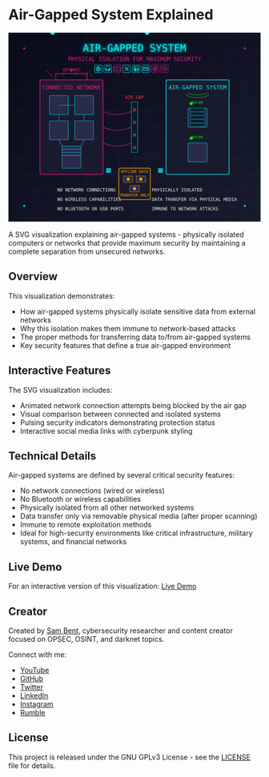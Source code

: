 # Air-Gapped System Explained

![Air-Gapped System Animation](https://raw.githubusercontent.com/DoingFedTime/AirGappedSystemExplained/refs/heads/main/air-gapped-system.svg)

A SVG visualization explaining air-gapped systems - physically isolated computers or networks that provide maximum security by maintaining a complete separation from unsecured networks.

## Overview

This visualization demonstrates:

* How air-gapped systems physically isolate sensitive data from external networks
* Why this isolation makes them immune to network-based attacks
* The proper methods for transferring data to/from air-gapped systems
* Key security features that define a true air-gapped environment

## Interactive Features

The SVG visualization includes:
* Animated network connection attempts being blocked by the air gap
* Visual comparison between connected and isolated systems
* Pulsing security indicators demonstrating protection status
* Interactive social media links with cyberpunk styling

## Technical Details

Air-gapped systems are defined by several critical security features:
* No network connections (wired or wireless)
* No Bluetooth or wireless capabilities
* Physically isolated from all other networked systems
* Data transfer only via removable physical media (after proper scanning)
* Immune to remote exploitation methods
* Ideal for high-security environments like critical infrastructure, military systems, and financial networks

## Live Demo

For an interactive version of this visualization:
[Live Demo](https://doingfedtime.com/air-gapped-system-explained/)

## Creator

Created by [Sam Bent](https://www.sambent.com), cybersecurity researcher and content creator focused on OPSEC, OSINT, and darknet topics.

Connect with me:
* [YouTube](https://youtube.com/@sam_bent)
* [GitHub](https://github.com/DoingFedTime)
* [Twitter](https://twitter.com/DoingFedTime)
* [LinkedIn](https://www.linkedin.com/in/sam-bent/)
* [Instagram](https://www.instagram.com/sambentoffical/)
* [Rumble](https://rumble.com/c/DoingFedTime)

## License

This project is released under the GNU GPLv3 License - see the [LICENSE](LICENSE) file for details.
